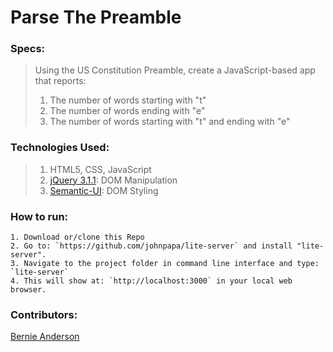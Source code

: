# Parse The Preamble

### Specs:
> Using the US Constitution Preamble, create a JavaScript-based app that reports:
> 1. The number of words starting with "t"
> 1. The number of words ending with "e"
> 1. The number of words starting with "t" and ending with "e"

### Technologies Used:
> 1. HTML5, CSS, JavaScript
> 2. [jQuery 3.1.1](https://jquery.com/): DOM Manipulation
> 3. [Semantic-UI](http://semantic-ui.com/): DOM Styling

### How to run:
```
1. Download or/clone this Repo
2. Go to: `https://github.com/johnpapa/lite-server` and install "lite-server".  
3. Navigate to the project folder in command line interface and type: `lite-server`  
4. This will show at: `http://localhost:3000` in your local web browser.  
```

### Contributors:
[Bernie Anderson](https://github.com/bernardanderson)  